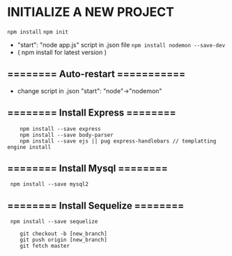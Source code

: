# INITIALIZE A NEW PROJECT
 ``` npm install ```
 ``` npm init ```
 - "start": "node app.js" script in .json file
 ``` npm install nodemon --save-dev ```
 - ( npm install for latest version )
 ## ======== Auto-restart ===========
 - change script in .json "start": "node"->"nodemon"
 ## ======== Install Express ========
```
    npm install --save express 
    npm install --save body-parser
    npm install --save ejs || pug express-handlebars // templatting engine install
```
 ## ======== Install Mysql ========
 ``` npm install --save mysql2```
 ## ======== Install Sequelize ========
``` npm install --save sequelize```

``` 
    git checkout -b [new_branch]
    git push origin [new_branch]
    git fetch master
```
